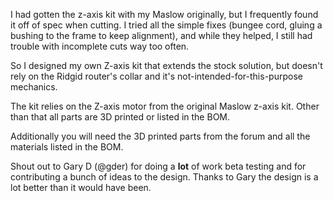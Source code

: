 I had gotten the z-axis kit with my Maslow originally, but I frequently found it off of spec when cutting. I tried all the simple fixes (bungee cord, gluing a bushing to the frame to keep alignment), and while they helped, I still had trouble with incomplete cuts way too often.

So I designed my own Z-axis kit that extends the stock solution, but doesn't rely on the Ridgid router's collar and it's not-intended-for-this-purpose mechanics.

The kit relies on the Z-axis motor from the original Maslow z-axis kit. Other than that all parts are 3D printed or listed in the BOM.
 
Additionally you will need the 3D printed parts from the forum and all the materials listed in the BOM.

Shout out to Gary D (@gder) for doing a **lot** of work beta testing and for contributing a bunch of ideas to the design. Thanks to Gary the design is a lot better than it would have been.
